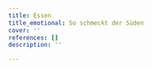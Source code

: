 ```yaml
---
title: Essen
title_emotional: So schmeckt der Süden
cover: ''
references: []
description: ''

---
```

